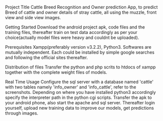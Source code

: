 Project Title
 Cattle Breed Recognition and Owner prediction App, to predict Breed of cattle and owner details of stray cattle, all using the muzzle, front view and side view images.

Getting Started
 Download the android project apk, code files and the training files, thereafter train on test data accordingly as per your choice(actually model files were heavy 
 and couldnt be uploaded).

Prerequisites
 Xampp(preferably version v3.2.2), Python3. Softwares are mutually independent. Each could be installed by simple google
 searches and following the official sites thereafter.

Distribution of files
 Transfer the python and php scrits to htdocs of xampp together with the complete weight files of models.

Real Time Usage
 Configure the sql server with a database named 'cattle' with two tables namely 'info_owner' and 'info_cattle', refer to the screenshots. Depending on where you have
 installed python3 accordingly specify the interpreter path in the python cgi scripts. Transfer the apk to your android phone, also start the apache and sql server.
 Thereafter login yourself, upload new training data to improve our models, get predictions through images.  

